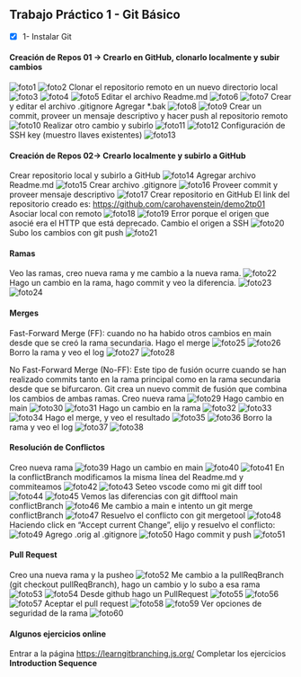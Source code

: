 ## Trabajo Práctico 1 - Git Básico

- [x] 1- Instalar Git

#### Creación de Repos 01 -> Crearlo en GitHub, clonarlo localmente y subir cambios
![foto1](img/1.png)
![foto2](img/2.png)
Clonar el repositorio remoto en un nuevo directorio local
![foto3](img/3.png)
![foto4](img/4.png)
![foto5](img/5.png)
Editar el archivo Readme.md
![foto6](img/6.png)
![foto7](img/7.png)
Crear y editar el archivo .gitignore
Agregar *.bak
![foto8](img/8.png)
![foto9](img/9.png)
Crear un commit, proveer un mensaje descriptivo y hacer push al repositorio remoto
![foto10](img/10.png)
Realizar otro cambio y subirlo
![foto11](img/11.png)
![foto12](img/12.png)
Configuración de SSH key (muestro llaves existentes)
![foto13](img/13.png)

#### Creación de Repos 02-> Crearlo localmente y subirlo a GitHub
Crear repositorio local y subirlo a GitHub
![foto14](img/14.png)
Agregar archivo Readme.md
![foto15](img/15.png)
Crear archivo .gitignore
![foto16](img/16.png)
Proveer commit y proveer mensaje descriptivo
![foto17](img/17.png)
Crear repositorio en GitHub
El link del repositorio creado es: https://github.com/carohavenstein/demo2tp01
Asociar local con remoto
![foto18](img/18.png)
![foto19](img/19.png)
Error porque el origen que asocié era el HTTP que está deprecado. Cambio el origen a SSH
![foto20](img/20.png)
Subo los cambios con git push
![foto21](img/21.png)

#### Ramas
Veo las ramas, creo nueva rama y me cambio a la nueva rama.
![foto22](img/22.png)
Hago un cambio en la rama, hago commit y veo la diferencia.
![foto23](img/23.png)
![foto24](img/24.png)

#### Merges
Fast-Forward Merge (FF): cuando no ha habido otros cambios en main desde que se creó la rama secundaria.
Hago el merge
![foto25](img/25.png)
![foto26](img/26.png)
Borro la rama y veo el log
![foto27](img/27.png)
![foto28](img/28.png)

No Fast-Forward Merge (No-FF): Este tipo de fusión ocurre cuando se han realizado commits tanto en la rama principal como en la rama secundaria desde que se bifurcaron. Git crea un nuevo commit de fusión que combina los cambios de ambas ramas.
Creo nueva rama
![foto29](img/29.png)
Hago cambio en main
![foto30](img/30.png)
![foto31](img/31.png)
Hago un cambio en la rama
![foto32](img/32.png)
![foto33](img/32.png)
![foto34](img/34.png)
Hago el merge, y veo el resultado
![foto35](img/35.png)
![foto36](img/36.png)
Borro la rama y veo el log
![foto37](img/37.png)
![foto38](img/38.png)

#### Resolución de Conflictos
Creo nueva rama
![foto39](img/39.png)
Hago un cambio en main
![foto40](img/40.png)
![foto41](img/41.png)
En la conflictBranch modificamos la misma línea del Readme.md y commiteamos
![foto42](img/42.png)
![foto43](img/43.png)
Seteo vscode como mi git diff tool
![foto44](img/44.png)
![foto45](img/45.png)
Vemos las diferencias con git difftool main conflictBranch
![foto46](img/46.png)
Me cambio a main e intento un git merge conflictBranch
![foto47](img/47.png)
Resuelvo el conflicto con git mergetool
![foto48](img/48.png)
Haciendo click en “Accept current Change”, elijo y resuelvo el conflicto:
![foto49](img/49.png)
Agrego .orig al .gitignore
![foto50](img/50.png)
Hago commit y push
![foto51](img/51.png)

#### Pull Request
Creo una nueva rama y la pusheo
![foto52](img/52.png)
Me cambio a la pullReqBranch (git checkout pullReqBranch), hago un cambio y lo subo a esa rama
![foto53](img/53.png)
![foto54](img/54.png)
Desde github hago un PullRequest
![foto55](img/55.png)
![foto56](img/56.png)
![foto57](img/57.png)
Aceptar el pull request
![foto58](img/58.png)
![foto59](img/59.png)
Ver opciones de seguridad de la rama
![foto60](img/60.png)

#### Algunos ejercicios online
Entrar a la página https://learngitbranching.js.org/
Completar los ejercicios **Introduction Sequence**
